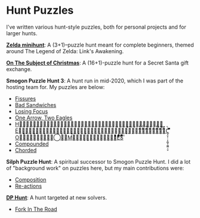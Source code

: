 # Hunt Puzzles


I've written various hunt-style puzzles, both for personal projects and for larger hunts.



[**Zelda minihunt**](puzzlefiles/zelda-minihunt.pdf): A (3+1)–puzzle hunt meant for complete beginners, themed around The Legend of Zelda: Link's Awakening.

[**On The Subject of Christmas**](puzzlefiles/Secret%20Solver%20for%20Timwi/!!!_INTRO.html): A (16+1)-puzzle hunt for a Secret Santa gift exchange.

**Smogon Puzzle Hunt 3**: A hunt run in mid-2020, which I was part of the hosting team for. My puzzles are below:
 - [Fissures](puzzlefiles/sph/sph3_2-2_Fissures.pdf)
 - [Bad Sandwiches](puzzlefiles/sph/sph3_2-8_Bad%20Sandwiches.pdf)
 - [Losing Focus](puzzlefiles/sph/sph3_2-15_Losing%20Focus.pdf)
 - [One Arrow, Two Eagles](puzzlefiles/sph/sph3_2-17_One%20Arrow,%20Two%20Eagles.pdf)
 - [H⃨̦̣̱̦̳̦̣̳̣̦̣̱̤̦̣̦̣̳̣̦̣̱̣̦̳̱̦̣̳̣̦̳̱̦̣̱̣̦̱̦̤̦̳̱̦̱̣̦̣̦̳̣̱̦̤̱̦̣̱̦̱̦̤̦̳̱̦̱̣̦̭͕͕̭͔̭͕̭͕͕͕̬̬̬͔̬͕͕͕͕̭͔͔̭͔͔̭̭̭̭͕̬̬͕̭̭̭͕̬̬͔̭͔͔͔͔͔͔̬͔̬̬͔̬̬̬͕͕̬͔̬͔̬͔̬̬̬̬͕͕̬E̢̡͔̬͔̬͕͕͕͕̭̭͕̭͕͕̬͕̬̬͕͕͕͕̭͔̭͔̭͕͕̭̭̭̭͔̭͔͔͔̭͔͔̬̬̭̭͔̬̬͕̬̬͕͕̭͔̭͔͕̭͕̭͕͕̭͕̭͕̭͔̭͔͔̭̜̣̻̣̻̜̣̜̻̻̣͉̣̻̣̹̿̄⃜́̄⃜́̿⃜́⃛́̄́̿̄⃛́̄́̿̄́̿̄⃛́̿̄⃜́̄⃜́̿⃛́̿̄̇́̿̈́̄C̢̡̬̣̜̣͔̹̻̬͕̺̻̣̹̬𞀍𞀠𞀓𞀅𞀐𞀕𞀐O𞀅𞀉𞀏𞀠𞀂𞀕𞀑𞀏𞀉𞀔⃝̶̟M̵⃘̱̟᷏̼͕̱̹̯̰̼̯̞̝ͣᷚͣͬͣᷚͧEͤͣͭͦᷮͣͯᷝͤͨͣᷚͤͨͣᷮᷤͨͧᷝᷝͩͣᷝͤͩͦᷝͤͤͬͣᷤͪͥͤͩͥͨͦᷠͥͩͦᷝͥͫͣͫͥͭͨͪͫͣͧͥͫͥᷝͩᷮͧͫͣ̓ͧͥͩᷤͤͤᷤᷤͦᷝͦᷤᷮͤSᷱͧᷠͨͦͧᷠͩͦͧͭͣͪᷱͣͩᷤᷱͧᷤᷤᷦͦᷠͤ̉̉̉̉̉̉̉̉̉̉̉̉̉̉̉̉](puzzlefiles/sph/sph3_2-18_HE%20COMES.pdf)
 - [Compounded](puzzlefiles/sph/sph3_2-24_Compounded.pdf)
 - [Chorded](puzzlefiles/sph/sph3_2-26_Chorded.pdf)

**Silph Puzzle Hunt**: A spiritual successor to Smogon Puzzle Hunt. I did a lot of "background work" on puzzles here, but my main contributions were:
 - [Composition](https://silphpuzzlehunt.com/puzzle/composition)
 - [Re-actions](https://silphpuzzlehunt.com/puzzle/re-actions)


**[DP Hunt](https://dp.puzzlehunt.net/index.html)**: A hunt targeted at new solvers.

 - [Fork In The Road](https://dp.puzzlehunt.net/puzzle/a-fork-in-the-road.html)